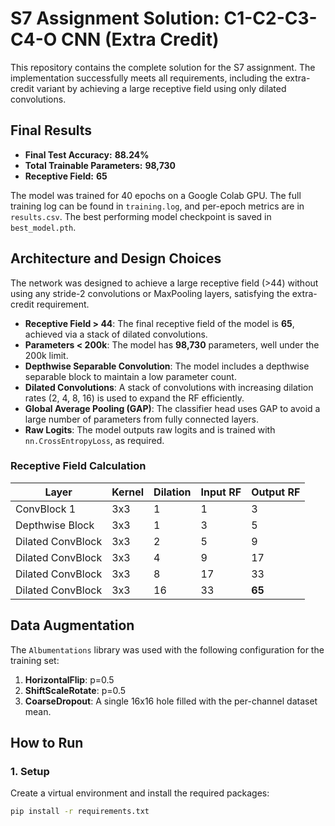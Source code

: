 # S7 Assignment Solution: C1-C2-C3-C4-O CNN (Extra Credit)

This repository contains the complete solution for the S7 assignment. The implementation successfully meets all requirements, including the extra-credit variant by achieving a large receptive field using only dilated convolutions.

## Final Results

-   **Final Test Accuracy:** **88.24%**
-   **Total Trainable Parameters:** **98,730**
-   **Receptive Field:** **65**

The model was trained for 40 epochs on a Google Colab GPU. The full training log can be found in `training.log`, and per-epoch metrics are in `results.csv`. The best performing model checkpoint is saved in `best_model.pth`.

## Architecture and Design Choices

The network was designed to achieve a large receptive field (>44) without using any stride-2 convolutions or MaxPooling layers, satisfying the extra-credit requirement.

-   **Receptive Field > 44**: The final receptive field of the model is **65**, achieved via a stack of dilated convolutions.
-   **Parameters < 200k**: The model has **98,730** parameters, well under the 200k limit.
-   **Depthwise Separable Convolution**: The model includes a depthwise separable block to maintain a low parameter count.
-   **Dilated Convolutions**: A stack of convolutions with increasing dilation rates (2, 4, 8, 16) is used to expand the RF efficiently.
-   **Global Average Pooling (GAP)**: The classifier head uses GAP to avoid a large number of parameters from fully connected layers.
-   **Raw Logits**: The model outputs raw logits and is trained with `nn.CrossEntropyLoss`, as required.

### Receptive Field Calculation

| Layer             | Kernel | Dilation | Input RF | Output RF |
|-------------------|--------|----------|----------|-----------|
| ConvBlock 1       | 3x3    | 1        | 1        | 3         |
| Depthwise Block   | 3x3    | 1        | 3        | 5         |
| Dilated ConvBlock | 3x3    | 2        | 5        | 9         |
| Dilated ConvBlock | 3x3    | 4        | 9        | 17        |
| Dilated ConvBlock | 3x3    | 8        | 17       | 33        |
| Dilated ConvBlock | 3x3    | 16       | 33       | **65**    |

## Data Augmentation

The `Albumentations` library was used with the following configuration for the training set:
1.  **HorizontalFlip**: p=0.5
2.  **ShiftScaleRotate**: p=0.5
3.  **CoarseDropout**: A single 16x16 hole filled with the per-channel dataset mean.

## How to Run

### 1. Setup
Create a virtual environment and install the required packages:
```bash
pip install -r requirements.txt